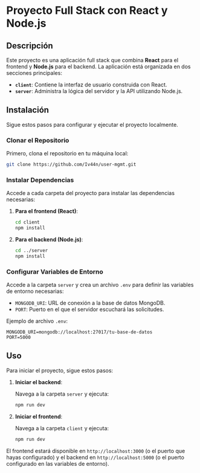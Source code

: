 
# Proyecto Full Stack con React y Node.js

## Descripción

Este proyecto es una aplicación full stack que combina **React** para el frontend y **Node.js** para el backend. La aplicación está organizada en dos secciones principales:

- **`client`**: Contiene la interfaz de usuario construida con React.
- **`server`**: Administra la lógica del servidor y la API utilizando Node.js.

## Instalación

Sigue estos pasos para configurar y ejecutar el proyecto localmente.

### Clonar el Repositorio

Primero, clona el repositorio en tu máquina local:

```bash
git clone https://github.com/Iv44n/user-mgmt.git
```

### Instalar Dependencias

Accede a cada carpeta del proyecto para instalar las dependencias necesarias:

1. **Para el frontend (React)**:

    ```bash
    cd client
    npm install
    ```

2. **Para el backend (Node.js)**:

    ```bash
    cd ../server
    npm install
    ```

### Configurar Variables de Entorno

Accede a la carpeta `server` y crea un archivo `.env` para definir las variables de entorno necesarias:

- `MONGODB_URI`: URL de conexión a la base de datos MongoDB.
- `PORT`: Puerto en el que el servidor escuchará las solicitudes.

Ejemplo de archivo `.env`:

```
MONGODB_URI=mongodb://localhost:27017/tu-base-de-datos
PORT=5000
```

## Uso

Para iniciar el proyecto, sigue estos pasos:

1. **Iniciar el backend**:

    Navega a la carpeta `server` y ejecuta:

    ```bash
    npm run dev
    ```

2. **Iniciar el frontend**:

    Navega a la carpeta `client` y ejecuta:

    ```bash
    npm run dev
    ```

El frontend estará disponible en `http://localhost:3000` (o el puerto que hayas configurado) y el backend en `http://localhost:5000` (o el puerto configurado en las variables de entorno).